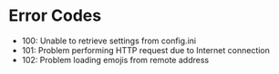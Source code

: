 # Error Codes

- 100: Unable to retrieve settings from config.ini
- 101: Problem performing HTTP request due to Internet connection
- 102: Problem loading emojis from remote address